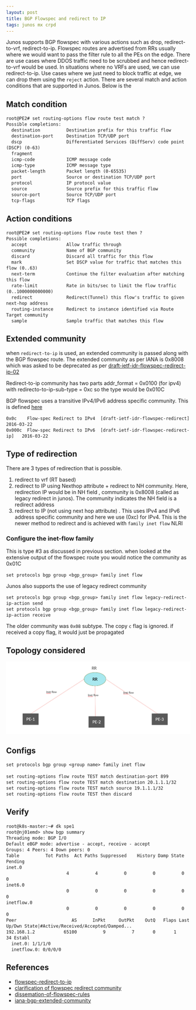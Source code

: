 ```yaml
---
layout: post
title: BGP Flowspec and redirect to IP
tags: junos mx crpd
---
```


Junos supports BGP flowspec with various actions such as drop, redirect-to-vrf, redirect-to-ip. Flowspec routes are advertised from RRs usually where we would want to pass the filter rule to all the PEs on the edge. There are use cases where DDOS traffic need to be scrubbed and hence redirect-to-vrf would be used. In situations where no VRFs are used, we can use redirect-to-ip. Use cases where we just need to block traffic at edge, we can drop them using the `reject` action. There are several match and action conditions that are supported in Junos. Below is the 

## Match condition

```
root@PE2# set routing-options flow route test match ?
Possible completions:
  destination          Destination prefix for this traffic flow
  destination-port     Destination TCP/UDP port
  dscp                 Differentiated Services (DiffServ) code point (DSCP) (0-63)
  fragment
  icmp-code            ICMP message code
  icmp-type            ICMP message type
  packet-length        Packet length (0-65535)
  port                 Source or destination TCP/UDP port
  protocol             IP protocol value
  source               Source prefix for this traffic flow
  source-port          Source TCP/UDP port
  tcp-flags            TCP flags
```

## Action conditions

```
root@PE2# set routing-options flow route test then ?
Possible completions:
  accept               Allow traffic through
  community            Name of BGP community
  discard              Discard all traffic for this flow
  mark                 Set DSCP value for traffic that matches this flow (0..63)
  next-term            Continue the filter evaluation after matching this flow
  rate-limit           Rate in bits/sec to limit the flow traffic (0..1000000000000)
  redirect             Redirect(Tunnel) this flow's traffic to given next-hop address
  routing-instance     Redirect to instance identified via Route Target community
  sample               Sample traffic that matches this flow
```

## Extended community 

when `redirect-to-ip` is used, an extended community is passed along with the BGP flowspec route. The extended community as per IANA is 0x8008 which was asked to be deprecated as per [draft-ietf-idr-flowspec-redirect-ip-02](https://datatracker.ietf.org/doc/html/draft-ietf-idr-flowspec-redirect-ip-02)

Redirect-to-ip community has two parts addr_format = 0x0100 (for ipv4) with redirecto-to-ip-sub-type = 0xc so the type would be  0x010C

BGP flowspec uses a transitive IPv4/IPv6 address specific community. This is defined [here](https://www.iana.org/assignments/bgp-extended-communities/bgp-extended-communities.xhtml#trans-ipv4)
```
0x0c	Flow-spec Redirect to IPv4	[draft-ietf-idr-flowspec-redirect]	2016-03-22
0x000c	Flow-spec Redirect to IPv6	[draft-ietf-idr-flowspec-redirect-ip]	2016-03-22
```

## Type of redirection 

There are 3 types of redirection that is possible. 
1. redirect to vrf (RT based)
2. redirect to IP using Nexthop attribute + redirect to NH community. Here, redirection IP would be in NH field , community is 0x8008 (called as legacy redirect in junos). The community indicates the NH field is a redirect address
3. redirect to IP (not using next hop attribute) . This uses IPv4 and IPv6 address specific community and here we use (0xc) for IPv4. This is the newer method to redirect and is achieved with `family inet flow` NLRI 

### Configure the inet-flow family

This is type #3 as discussed in previous section. when looked at the extensive output of the flowspec route you would notice the community as 0x01C
```
set protocols bgp group <bgp_group> family inet flow 
```

Junos also supports the use of legacy redirect community 
```
set protocols bgp group <bgp_group> family inet flow legacy-redirect-ip-action send
set protocols bgp group <bgp_group> family inet flow legacy-redirect-ip-action receive
```

The older community was `0x08` subtype.
The copy `c` flag is ignored. if received a copy flag, it would just be propagated

## Topology considered
![topology](/images/flowspec.png)

## Configs
```
set protocols bgp group <group name> family inet flow

set routing-options flow route TEST match destination-port 899
set routing-options flow route TEST match destination 20.1.1.1/32
set routing-options flow route TEST match source 19.1.1.1/32
set routing-options flow route TEST then discard
```

## Verify
```
root@k8s-master:~# dk spe1
root@nj01emd> show bgp summary
Threading mode: BGP I/O
Default eBGP mode: advertise - accept, receive - accept
Groups: 4 Peers: 4 Down peers: 0
Table          Tot Paths  Act Paths Suppressed    History Damp State    Pending
inet.0
                       4          4          0          0          0          0
inet6.0
                       0          0          0          0          0          0
inetflow.0
                       0          0          0          0          0          0
Peer                     AS      InPkt     OutPkt    OutQ   Flaps Last Up/Dwn State|#Active/Received/Accepted/Damped...
192.168.1.2           65100          9          7       0       1          34 Establ
  inet.0: 1/1/1/0
  inetflow.0: 0/0/0/0
```

## References

- [flowspec-redirect-to-ip](https://datatracker.ietf.org/doc/html/draft-ietf-idr-flowspec-redirect-ip-02)
- [clarification of flowspec redirect community](https://www.rfc-editor.org/rfc/rfc7674)
- [dissemation-of-flowspec-rules](https://datatracker.ietf.org/doc/html/rfc5575)
- [iana-bgp-extended-community](https://www.iana.org/assignments/bgp-extended-communities/bgp-extended-communities.txt)
